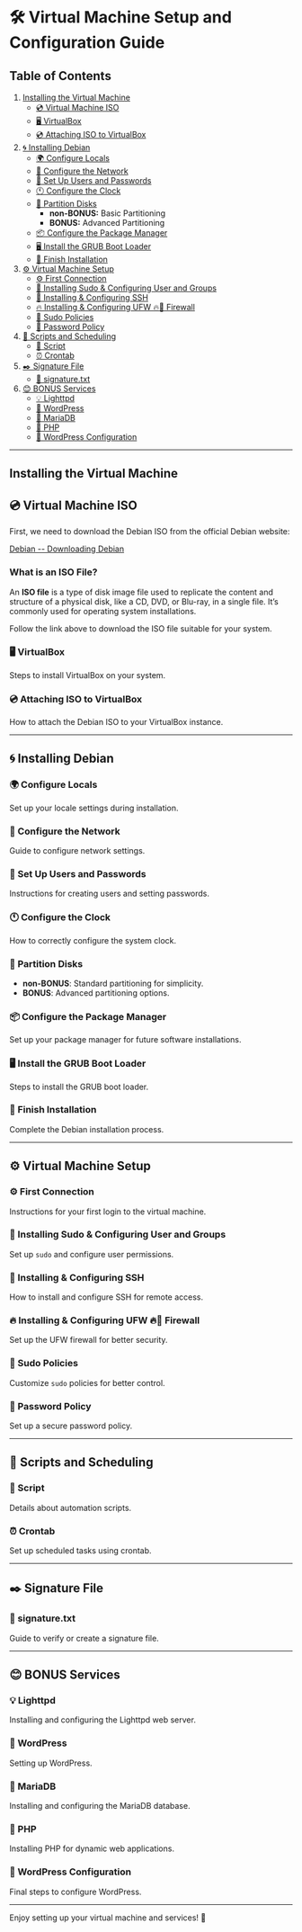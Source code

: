 # 🛠️ Virtual Machine Setup and Configuration Guide

## Table of Contents

1. [Installing the Virtual Machine](#installing-the-virtual-machine)
   - [💿 Virtual Machine ISO](#virtual-machine-iso)
   - [🖥️ VirtualBox](#virtualbox)
   - [💿 Attaching ISO to VirtualBox](#attaching-iso-to-virtualbox)
2. [🌀 Installing Debian](#installing-debian)
   - [🌍 Configure Locals](#configure-locals)
   - [📶 Configure the Network](#configure-the-network)
   - [🔐 Set Up Users and Passwords](#set-up-users-and-passwords)
   - [🕚 Configure the Clock](#configure-the-clock)
   - [💾 Partition Disks](#partition-disks)
     - **non-BONUS:** Basic Partitioning
     - **BONUS:** Advanced Partitioning
   - [📦 Configure the Package Manager](#configure-the-package-manager)
   - [🖥️ Install the GRUB Boot Loader](#install-the-grub-boot-loader)
   - [🎉 Finish Installation](#finish-installation)
3. [⚙️ Virtual Machine Setup](#virtual-machine-setup)
   - [⚙️ First Connection](#first-connection)
   - [👤 Installing Sudo & Configuring User and Groups](#installing-sudo--configuring-user-and-groups)
   - [📶 Installing & Configuring SSH](#installing--configuring-ssh)
   - [🔥 Installing & Configuring UFW 🔥🧱 Firewall](#installing--configuring-ufw-firewall)
   - [🔐 Sudo Policies](#sudo-policies)
   - [🔑 Password Policy](#password-policy)
4. [🧾 Scripts and Scheduling](#scripts-and-scheduling)
   - [🚨 Script](#script)
   - [⏰ Crontab](#crontab)
5. [✒️ Signature File](#signature-file)
   - [📄 signature.txt](#signaturetxt)
6. [😊 BONUS Services](#bonus-services)
   - [💡 Lighttpd](#lighttpd)
   - [📰 WordPress](#wordpress)
   - [🐬 MariaDB](#mariadb)
   - [🐘 PHP](#php)
   - [📰 WordPress Configuration](#wordpress-configuration)

---

## Installing the Virtual Machine

## 💿 Virtual Machine ISO

First, we need to download the Debian ISO from the official Debian website:  

[Debian -- Downloading Debian](https://www.debian.org/)  

### What is an ISO File?  
An **ISO file** is a type of disk image file used to replicate the content and structure of a physical disk, like a CD, DVD, or Blu-ray, in a single file. It’s commonly used for operating system installations.  

Follow the link above to download the ISO file suitable for your system.  


### 🖥️ VirtualBox
Steps to install VirtualBox on your system.

### 💿 Attaching ISO to VirtualBox
How to attach the Debian ISO to your VirtualBox instance.

---

## 🌀 Installing Debian

### 🌍 Configure Locals
Set up your locale settings during installation.

### 📶 Configure the Network
Guide to configure network settings.

### 🔐 Set Up Users and Passwords
Instructions for creating users and setting passwords.

### 🕚 Configure the Clock
How to correctly configure the system clock.

### 💾 Partition Disks
- **non-BONUS**: Standard partitioning for simplicity.
- **BONUS**: Advanced partitioning options.

### 📦 Configure the Package Manager
Set up your package manager for future software installations.

### 🖥️ Install the GRUB Boot Loader
Steps to install the GRUB boot loader.

### 🎉 Finish Installation
Complete the Debian installation process.

---

## ⚙️ Virtual Machine Setup

### ⚙️ First Connection
Instructions for your first login to the virtual machine.

### 👤 Installing Sudo & Configuring User and Groups
Set up `sudo` and configure user permissions.

### 📶 Installing & Configuring SSH
How to install and configure SSH for remote access.

### 🔥 Installing & Configuring UFW 🔥🧱 Firewall
Set up the UFW firewall for better security.

### 🔐 Sudo Policies
Customize `sudo` policies for better control.

### 🔑 Password Policy
Set up a secure password policy.

---

## 🧾 Scripts and Scheduling

### 🚨 Script
Details about automation scripts.

### ⏰ Crontab
Set up scheduled tasks using crontab.

---

## ✒️ Signature File

### 📄 signature.txt
Guide to verify or create a signature file.

---

## 😊 BONUS Services

### 💡 Lighttpd
Installing and configuring the Lighttpd web server.

### 📰 WordPress
Setting up WordPress.

### 🐬 MariaDB
Installing and configuring the MariaDB database.

### 🐘 PHP
Installing PHP for dynamic web applications.

### 📰 WordPress Configuration
Final steps to configure WordPress.

---

Enjoy setting up your virtual machine and services! 🎉

